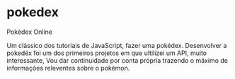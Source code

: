 # pokedex
Pokédex Online


Um clássico dos tutoriais de JavaScript, fazer uma pokédex.
Desenvolver a pokedéx foi um dos primeiros projetos em que ultilizei um API, muito interessante, Vou dar continuidade por conta própria trazendo o máximo de informações releventes sobre o pokémon. 
